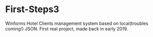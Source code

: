 # First-Steps3
Winforms Hotel Clients management system based on local(troubles coming!) JSON.
First real project, made back in early 2019.
